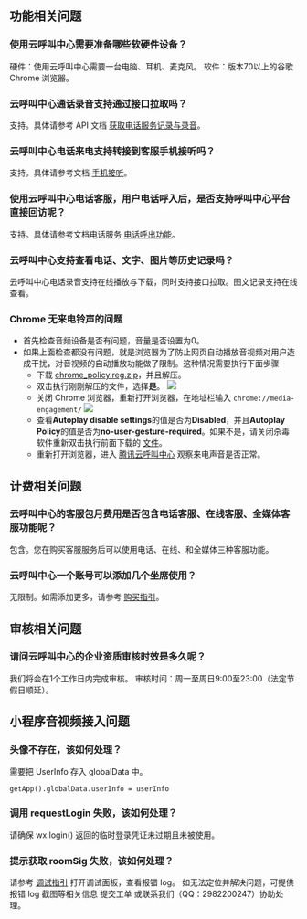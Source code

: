 ## 功能相关问题
### 使用云呼叫中心需要准备哪些软硬件设备？
硬件：使用云呼叫中心需要一台电脑、耳机、麦克风。
软件：版本70以上的谷歌 Chrome 浏览器。
### 云呼叫中心通话录音支持通过接口拉取吗？
支持。具体请参考 API 文档 [获取电话服务记录与录音](https://cloud.tencent.com/document/product/679/47714#1.-.E6.8E.A5.E5.8F.A3.E6.8F.8F.E8.BF.B0)。
###  云呼叫中心电话来电支持转接到客服手机接听吗？
支持。具体请参考文档 [手机接听](https://cloud.tencent.com/document/product/679/48046)。
###  使用云呼叫中心电话客服，用户电话呼入后，是否支持呼叫中心平台直接回访呢？
支持。具体请参考文档电话服务 [电话呼出功能](https://cloud.tencent.com/document/product/679/48045#.E7.94.B5.E8.AF.9D.E5.91.BC.E5.87.BA)。
###  云呼叫中心支持查看电话、文字、图片等历史记录吗？
云呼叫中心电话录音支持在线播放与下载，同时支持接口拉取。图文记录支持在线查看。

### Chrome 无来电铃声的问题
- 首先检查音频设备是否有问题，音量是否设置为0。
- 如果上面检查都没有问题，就是浏览器为了防止网页自动播放音视频对用户造成干扰，对音视频的自动播放功能做了限制。这种情况需要执行下面步骤
  - 下载 [chrome_policy.reg.zip](https://upload-dianshi-1255598498.file.myqcloud.com/chrome_policy-2fad0f85195e7bf4101fb90f92ce1fa5234b41d2.reg.zip)，并且解压。
  - 双击执行刚刚解压的文件，选择**是**。
    ![](https://qcloudimg.tencent-cloud.cn/raw/ac3b10a90e72b42b6e0b0ccfbc1bd217.png)
  - 关闭 Chrome 浏览器，重新打开浏览器，在地址栏输入 `chrome://media-engagement/`
    ![](https://qcloudimg.tencent-cloud.cn/raw/e835ca89eee86578aa44e85c265fa4ac.png)
  - 查看**Autoplay disable settings**的值是否为**Disabled**，并且**Autoplay Policy**的值是否为**no-user-gesture-required**。如果不是，请关闭杀毒软件重新双击执行前面下载的 [文件](https://upload-dianshi-1255598498.file.myqcloud.com/chrome_policy-2fad0f85195e7bf4101fb90f92ce1fa5234b41d2.reg.zip)。
  - 重新打开浏览器，进入 [腾讯云呼叫中心](https://tccc.qcloud.com/login) 观察来电声音是否正常。

## 计费相关问题
### 云呼叫中心的客服包月费用是否包含电话客服、在线客服、全媒体客服功能呢？
包含。您在购买客服服务后可以使用电话、在线、和全媒体三种客服功能。
### 云呼叫中心一个账号可以添加几个坐席使用？
无限制。如需添加更多，请参考 [购买指引](https://cloud.tencent.com/document/product/679/48025)。
## 审核相关问题
### 请问云呼叫中心的企业资质审核时效是多久呢？
我们将会在1个工作日内完成审核。
审核时间：周一至周日9:00至23:00（法定节假日顺延）。
## 小程序音视频接入问题
### 头像不存在，该如何处理？
需要把 UserInfo 存入 globalData 中。
```
getApp().globalData.userInfo = userInfo
```
### 调用 requestLogin 失败，该如何处理？
请确保 wx.login() 返回的临时登录凭证未过期且未被使用。
### 提示获取 roomSig 失败，该如何处理？
请参考 [调试指引](https://developers.weixin.qq.com/miniprogram/dev/framework/usability/debug.html) 打开调试面板，查看报错 log。
如无法定位并解决问题，可提供报错 log 截图等相关信息 提交工单 或联系我们（QQ：2982200247）协助处理。


